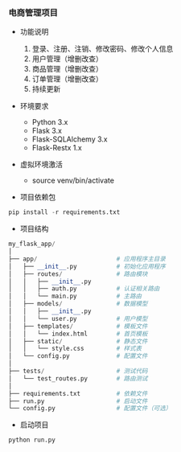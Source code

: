 ### 电商管理项目

- 功能说明
  1. 登录、注册、注销、修改密码、修改个人信息
  2. 用户管理（增删改查）
  3. 商品管理（增删改查）
  4. 订单管理（增删改查）
  5. 持续更新
  
- 环境要求
  - Python 3.x
  - Flask 3.x
  - Flask-SQLAlchemy 3.x
  - Flask-Restx 1.x

- 虚拟环境激活
  - source venv/bin/activate

- 项目依赖包

```python
pip install -r requirements.txt
```
- 项目结构

```python
my_flask_app/
│
├── app/                      # 应用程序主目录
│   ├── __init__.py           # 初始化应用程序
│   ├── routes/               # 路由模块
│   │   ├── __init__.py
│   │   ├── auth.py           # 认证相关路由
│   │   └── main.py           # 主路由
│   ├── models/               # 数据模型
│   │   ├── __init__.py
│   │   └── user.py           # 用户模型
│   ├── templates/            # 模板文件
│   │   └── index.html        # 首页模板
│   ├── static/               # 静态文件
│   │   └── style.css         # 样式表
│   └── config.py             # 配置文件
│
├── tests/                    # 测试代码
│   └── test_routes.py        # 路由测试
│
├── requirements.txt          # 依赖文件
├── run.py                    # 启动文件
└── config.py                 # 配置文件（可选）
```

- 启动项目

```
python run.py
```

